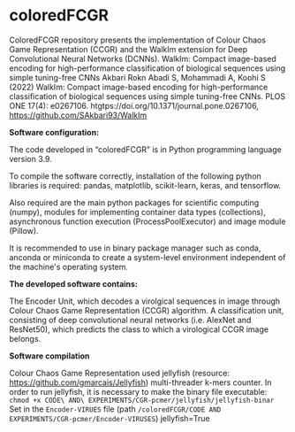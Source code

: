 # coloredFCGR

ColoredFCGR repository presents the implementation of Colour Chaos Game Representation (CCGR) and the WalkIm extension for Deep Convolutional Neural Networks (DCNNs). WalkIm: Compact image-based encoding for high-performance classification of biological sequences using simple tuning-free CNNs
Akbari Rokn Abadi S, Mohammadi A, Koohi S (2022) WalkIm: Compact image-based encoding for high-performance classification of biological sequences using simple tuning-free CNNs. PLOS ONE 17(4): e0267106. htgtps://doi.org/10.1371/journal.pone.0267106, https://github.com/SAkbari93/WalkIm

**Software configuration:**

The code developed in “coloredFCGR” is in Python programming language version 3.9.

To compile the software correctly, installation of the following python libraries is required: pandas, matplotlib, scikit-learn, keras, and tensorflow.

Also required are the main python packages for scientific computing (numpy), modules for implementing container data types (collections), asynchronous function execution (ProcessPoolExecutor) and image module (Pillow).

It is recommended to use in binary package manager such as conda, anconda or miniconda to create a system-level environment independent of the machine's operating system.


**The developed software contains:**

The Encoder Unit, which decodes a virolgical sequences in image through Colour Chaos Game Representation (CCGR) algorithm.
A classification unit, consisting of deep convolutional neural networks (i.e. AlexNet and ResNet50), which predicts the class to which a virological CCGR image belongs. 

**Software compilation**

Colour Chaos Game Representation used jellyfish (resource: https://github.com/gmarcais/Jellyfish) multi-threader k-mers counter.
In order to run jellyfish, it is necessary to make the binary file executable: 
```chmod +x CODE\ AND\ EXPERIMENTS/CGR-pcmer/jellyfish/jellyfish-binar```
Set in the `Encoder-VIRUES` file (path `/coloredFCGR/CODE AND EXPERIMENTS/CGR-pcmer/Encoder-VIRUSES`) jellyfish=True